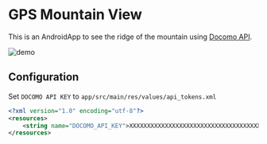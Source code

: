 # GPS Mountain View

This is an AndroidApp to see the ridge of the mountain using [Docomo API](https://dev.smt.docomo.ne.jp/?p=docs.api.page&api_name=mountain_identification&p_name=api_1).

![demo](https://user-images.githubusercontent.com/15936908/27985840-85ccebaa-642e-11e7-95ad-aeed5c8d8658.png)

## Configuration

Set `DOCOMO API KEY` to `app/src/main/res/values/api_tokens.xml`

```xml
<?xml version="1.0" encoding="utf-8"?>
<resources>
    <string name="DOCOMO_API_KEY">XXXXXXXXXXXXXXXXXXXXXXXXXXXXXXXXXXXXXXXXXXXXXXXXXXXXXXX</string>
</resources>
```
